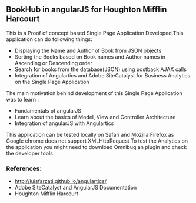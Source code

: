 ## BookHub in angularJS for Houghton Mifflin Harcourt

This is a Proof of concept based Single Page Application Developed.This application can do following things:
* Displaying the Name and Author of Book from JSON objects
* Sorting the Books based on Book names and Author names in Ascending or Descending order
* Search for books from the database(JSON) using postback AJAX calls
* Integration of Angulartics and Adobe SiteCatalyst for Business Analytics on the Single Page Application

The main motivation behind development of this Single Page Application was to learn :
* Fundamentals of angularJS
*  Learn about the basics of Model, View and Controller Architecture
* Integration of angularJS with Angulartics

This application can be tested locally on Safari and Mozilla Firefox as Google chrome does not support XMLHttpRequest
To test the Analytics on the application you might need to download Omnibug an plugin and check the developer tools 

### References:
* http://luisfarzati.github.io/angulartics/
* Adobe SiteCatalyst and AngularJS Documentation
* Houghton Mifflin Harcourt
 
